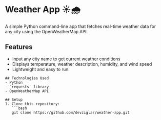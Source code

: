 # Weather App ☀️🌧️

A simple Python command-line app that fetches real-time weather data for any city using the OpenWeatherMap API.

## Features
- Input any city name to get current weather conditions
- Displays temperature, weather description, humidity, and wind speed
- Lightweight and easy to run
~~~~
## Technologies Used
- Python
- `requests` library
- OpenWeatherMap API

## Setup
1. Clone this repository:
   ```bash
   git clone https://github.com/devziglar/weather-app.git
